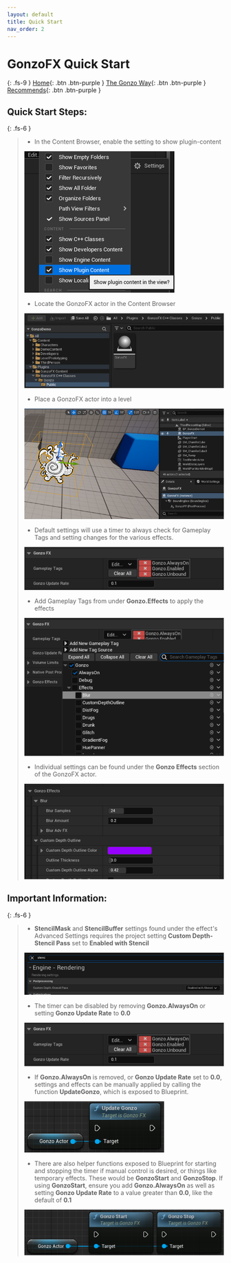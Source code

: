 ```yaml
---
layout: default
title: Quick Start
nav_order: 2
---
```

# GonzoFX Quick Start
{: .fs-9 }
[Home](https://madteapartygames.github.io/the-gonzo-docs/){: .btn .btn-purple }
[The Gonzo Way](https://madteapartygames.github.io/the-gonzo-docs/docs/deepdive.html){: .btn .btn-purple }
[Recommends](https://madteapartygames.github.io/the-gonzo-docs/docs/recommends.html){: .btn .btn-purple }

## Quick Start Steps:
{: .fs-6 }
> - In the Content Browser, enable the setting to show plugin-content
> 
> ![](../assets/images/browser-settings.png)
> - Locate the GonzoFX actor in the Content Browser
> 
> ![](../assets/images/actor-path.png) 
> - Place a GonzoFX actor into a level
> 
> ![](../assets/images/actor-place.png) 
> - Default settings will use a timer to always check for Gameplay Tags and setting changes for the various effects.
> 
> ![](../assets/images/actor-defaults.png) 
> - Add Gameplay Tags from under **Gonzo.Effects** to apply the effects
> 
> ![](../assets/images/actor-fx-tags.png) 
> - Individual settings can be found under the **Gonzo Effects** section of the GonzoFX actor.
> 
> ![](../assets/images/fx-settings.png) 

## **Important Information:**
{: .fs-6 }
> - **StencilMask** and **StencilBuffer** settings found under the effect's Advanced Settings requires the project setting **Custom Depth-Stencil Pass** set to **Enabled with Stencil**
> 
> ![](../assets/images/proj-settings.png)
> - The timer can be disabled by removing **Gonzo.AlwaysOn** or setting **Gonzo Update Rate** to **0.0**
>
> ![](../assets/images/actor-defaults.png) 
> - If **Gonzo.AlwaysOn** is removed, or **Gonzo Update Rate** set to **0.0**, settings and effects can be manually applied by calling the function **UpdateGonzo**, which is exposed to Blueprint.
> 
> ![](../assets/images/update-gonzo.png)
> - There are also helper functions exposed to Blueprint for starting and stopping the timer if manual control is desired, or things like temporary effects. These would be **GonzoStart** and **GonzoStop**. If using **GonzoStart**, ensure you add **Gonzo.AlwaysOn** as well as setting **Gonzo Update Rate** to a value greater than **0.0**, like the default of **0.1**
>
> ![](../assets/images/gonzo-start-stop.png)

